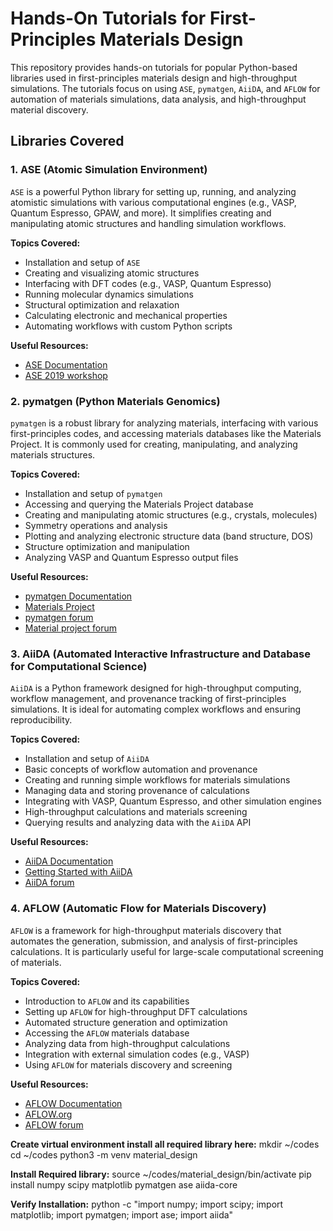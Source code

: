 # Hands-On Tutorials for First-Principles Materials Design

This repository provides hands-on tutorials for popular Python-based libraries used in first-principles materials design and high-throughput simulations. The tutorials focus on using `ASE`, `pymatgen`, `AiiDA`, and `AFLOW` for automation of materials simulations, data analysis, and high-throughput material discovery.

## Libraries Covered

### 1. ASE (Atomic Simulation Environment)
`ASE` is a powerful Python library for setting up, running, and analyzing atomistic simulations with various computational engines (e.g., VASP, Quantum Espresso, GPAW, and more). It simplifies creating and manipulating atomic structures and handling simulation workflows.

**Topics Covered:**
- Installation and setup of `ASE`
- Creating and visualizing atomic structures
- Interfacing with DFT codes (e.g., VASP, Quantum Espresso)
- Running molecular dynamics simulations
- Structural optimization and relaxation
- Calculating electronic and mechanical properties
- Automating workflows with custom Python scripts

**Useful Resources:**
- [ASE Documentation](https://wiki.fysik.dtu.dk/ase/)
- [ASE 2019 workshop](https://ase-workshop.materialsmodeling.org/)

### 2. pymatgen (Python Materials Genomics)
`pymatgen` is a robust library for analyzing materials, interfacing with various first-principles codes, and accessing materials databases like the Materials Project. It is commonly used for creating, manipulating, and analyzing materials structures.

**Topics Covered:**
- Installation and setup of `pymatgen`
- Accessing and querying the Materials Project database
- Creating and manipulating atomic structures (e.g., crystals, molecules)
- Symmetry operations and analysis
- Plotting and analyzing electronic structure data (band structure, DOS)
- Structure optimization and manipulation
- Analyzing VASP and Quantum Espresso output files

**Useful Resources:**
- [pymatgen Documentation](https://pymatgen.org/)
- [Materials Project](https://materialsproject.org/)
- [pymatgen forum](https://matsci.org/c/pymatgen/9) 
- [Material project forum](https://matsci.org/c/materials-project/8)



### 3. AiiDA (Automated Interactive Infrastructure and Database for Computational Science)
`AiiDA` is a Python framework designed for high-throughput computing, workflow management, and provenance tracking of first-principles simulations. It is ideal for automating complex workflows and ensuring reproducibility.

**Topics Covered:**
- Installation and setup of `AiiDA`
- Basic concepts of workflow automation and provenance
- Creating and running simple workflows for materials simulations
- Managing data and storing provenance of calculations
- Integrating with VASP, Quantum Espresso, and other simulation engines
- High-throughput calculations and materials screening
- Querying results and analyzing data with the `AiiDA` API

**Useful Resources:**
- [AiiDA Documentation](https://www.aiida.net/)
- [Getting Started with AiiDA](https://aiida.readthedocs.io/projects/aiida-core/en/latest/get_started/index.html)
- [AiiDA forum](https://aiida.discourse.group/)

### 4. AFLOW (Automatic Flow for Materials Discovery)
`AFLOW` is a framework for high-throughput materials discovery that automates the generation, submission, and analysis of first-principles calculations. It is particularly useful for large-scale computational screening of materials.

**Topics Covered:**
- Introduction to `AFLOW` and its capabilities
- Setting up `AFLOW` for high-throughput DFT calculations
- Automated structure generation and optimization
- Accessing the `AFLOW` materials database
- Analyzing data from high-throughput calculations
- Integration with external simulation codes (e.g., VASP)
- Using `AFLOW` for materials discovery and screening

**Useful Resources:**
- [AFLOW Documentation](http://aflowlib.org/)
- [AFLOW.org](https://aflow.org/)
- [AFLOW forum](https://groups.io/g/aflow)

**Create virtual environment install all required library here:**
mkdir ~/codes
cd ~/codes
python3 -m venv material_design

**Install Required library:**
source ~/codes/material_design/bin/activate
pip install numpy scipy matplotlib pymatgen ase aiida-core

**Verify Installation:**
python -c "import numpy; import scipy; import matplotlib; import pymatgen; import ase; import aiida"



